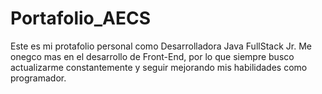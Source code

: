 # Portafolio_AECS
Este es mi protafolio personal como Desarrolladora Java FullStack Jr. Me onegco mas en el desarrollo de Front-End, por lo que siempre busco actualizarme constantemente y seguir mejorando mis habilidades como programador.
